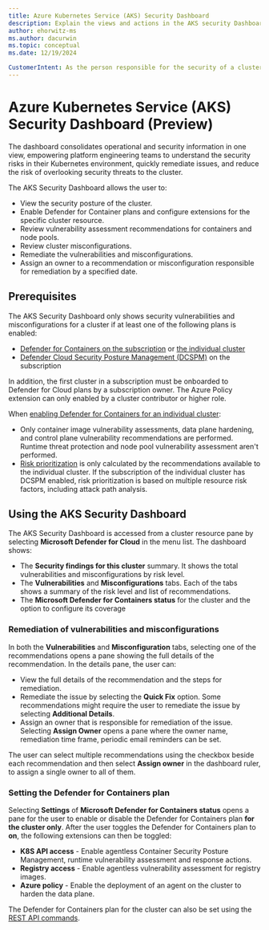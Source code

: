 ```yaml
---
title: Azure Kubernetes Service (AKS) Security Dashboard
description: Explain the views and actions in the AKS security Dashboard to enable and protect an individual cluster with Defender for Containers.
author: ehorwitz-ms
ms.author: dacurwin
ms.topic: conceptual
ms.date: 12/19/2024

CustomerIntent: As the person responsible for the security of a cluster, I want know what views and actions the cluster security dashboard provides, so I can remediate security issues in the cluster.
---
```


# Azure Kubernetes Service (AKS) Security Dashboard (Preview)

The dashboard consolidates operational and security information in one view, empowering platform engineering teams to understand the security risks in their Kubernetes environment, quickly remediate issues, and reduce the risk of overlooking security threats to the cluster.

The AKS Security Dashboard allows the user to:
- View the security posture of the cluster.
- Enable Defender for Container plans and configure extensions for the specific cluster resource.
- Review vulnerability assessment recommendations for containers and node pools.
- Review cluster misconfigurations.
- Remediate the vulnerabilities and misconfigurations.
- Assign an owner to a recommendation or misconfiguration responsible for remediation by a specified date.

## Prerequisites

The AKS Security Dashboard only shows security vulnerabilities and misconfigurations for a cluster if at least one of the following plans is enabled:
- [Defender for Containers on the subscription](tutorial-enable-containers-azure.md) or [the individual cluster](#setting-the-defender-for-containers-plan)
- [Defender Cloud Security Posture Management (DCSPM)](tutorial-enable-cspm-plan.md) on the subscription

In addition, the first cluster in a subscription must be onboarded to Defender for Cloud plans by a subscription owner. The Azure Policy extension can only enabled by a cluster contributor or higher role.

When [enabling Defender for Containers for an individual cluster](#setting-the-defender-for-containers-plan):
- Only container image vulnerability assessments, data plane hardening, and control plane vulnerability recommendations are performed. Runtime threat protection and node pool vulnerability assessment aren't performed.
- [Risk prioritization](risk-prioritization.md#how-is-risk-calculated) is only calculated by the recommendations available to the individual cluster. If the subscription of the individual cluster has DCSPM enabled, risk prioritization is based on multiple resource risk factors, including attack path analysis.

## Using the AKS Security Dashboard 

The AKS Security Dashboard is accessed from a cluster resource pane by selecting **Microsoft Defender for Cloud** in the menu list. The dashboard shows:

- The **Security findings for this cluster** summary. It shows the total vulnerabilities and misconfigurations by risk level.
- The **Vulnerabilities** and **Misconfigurations** tabs. Each of the tabs shows a summary of the risk level and list of recommendations.
- The **Microsoft Defender for Containers status** for the cluster and the option to configure its coverage

### Remediation of vulnerabilities and misconfigurations

In both the **Vulnerabilities** and **Misconfiguration** tabs, selecting one of the recommendations opens a pane showing the full details of the recommendation. In the details pane, the user can:

- View the full details of the recommendation and the steps for remediation.
- Remediate the issue by selecting the **Quick Fix** option. Some recommendations might require the user to remediate the issue by selecting **Additional Details**.
- Assign an owner that is responsible for remediation of the issue. Selecting **Assign Owner** opens a pane where the owner name, remediation time frame, periodic email reminders can be set.

The user can select multiple recommendations using the checkbox beside each recommendation and then select **Assign owner** in the dashboard ruler, to assign a single owner to all of them.

### Setting the Defender for Containers plan

Selecting **Settings** of **Microsoft Defender for Containers status** opens a pane for the user to enable or disable the Defender for Containers plan **for the cluster only**. After the user toggles the Defender for Containers plan to **on**, the following extensions can then be toggled:

- **K8S API access** - Enable agentless Container Security Posture Management, runtime vulnerability assessment and response actions.
- **Registry access** - Enable agentless vulnerability assessment for registry images.
- **Azure policy** - Enable the deployment of an agent on the cluster to harden the data plane.

The Defender for Containers plan for the cluster can also be set using the [REST API commands](/rest/api/defenderforcloud-composite/pricings/update).
